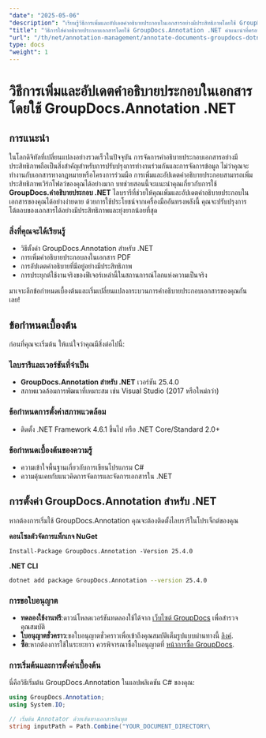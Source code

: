 ```yaml
---
"date": "2025-05-06"
"description": "เรียนรู้วิธีการเพิ่มและอัปเดตคำอธิบายประกอบในเอกสารอย่างมีประสิทธิภาพโดยใช้ GroupDocs.Annotation .NET ปรับปรุงการทำงานร่วมกันและการจัดการเอกสารด้วยคู่มือทีละขั้นตอนนี้"
"title": "วิธีการใส่คำอธิบายประกอบเอกสารโดยใช้ GroupDocs.Annotation .NET คำแนะนำที่ครอบคลุม"
"url": "/th/net/annotation-management/annotate-documents-groupdocs-dotnet/"
type: docs
"weight": 1
---
```


# วิธีการเพิ่มและอัปเดตคำอธิบายประกอบในเอกสารโดยใช้ GroupDocs.Annotation .NET

## การแนะนำ
ในโลกดิจิทัลที่เปลี่ยนแปลงอย่างรวดเร็วในปัจจุบัน การจัดการคำอธิบายประกอบเอกสารอย่างมีประสิทธิภาพถือเป็นสิ่งสำคัญสำหรับการปรับปรุงการทำงานร่วมกันและการจัดการข้อมูล ไม่ว่าคุณจะทำงานกับเอกสารทางกฎหมายหรือโครงการร่วมมือ การเพิ่มและอัปเดตคำอธิบายประกอบสามารถเพิ่มประสิทธิภาพเวิร์กโฟลว์ของคุณได้อย่างมาก บทช่วยสอนนี้จะแนะนำคุณเกี่ยวกับการใช้ **GroupDocs.คำอธิบายประกอบ .NET** ไลบรารีที่ช่วยให้คุณเพิ่มและอัปเดตคำอธิบายประกอบในเอกสารของคุณได้อย่างง่ายดาย ด้วยการใช้ประโยชน์จากเครื่องมืออันทรงพลังนี้ คุณจะปรับปรุงการโต้ตอบของเอกสารได้อย่างมีประสิทธิภาพและยุ่งยากน้อยที่สุด

### สิ่งที่คุณจะได้เรียนรู้
- วิธีตั้งค่า GroupDocs.Annotation สำหรับ .NET
- การเพิ่มคำอธิบายประกอบลงในเอกสาร PDF
- การอัปเดตคำอธิบายที่มีอยู่อย่างมีประสิทธิภาพ
- การประยุกต์ใช้งานจริงของฟีเจอร์เหล่านี้ในสถานการณ์โลกแห่งความเป็นจริง

มาเจาะลึกข้อกำหนดเบื้องต้นและเริ่มเปลี่ยนแปลงกระบวนการคำอธิบายประกอบเอกสารของคุณกันเลย!

## ข้อกำหนดเบื้องต้น
ก่อนที่คุณจะเริ่มต้น ให้แน่ใจว่าคุณมีสิ่งต่อไปนี้:

### ไลบรารีและเวอร์ชันที่จำเป็น
- **GroupDocs.Annotation สำหรับ .NET** เวอร์ชัน 25.4.0
- สภาพแวดล้อมการพัฒนาที่เหมาะสม เช่น Visual Studio (2017 หรือใหม่กว่า)

### ข้อกำหนดการตั้งค่าสภาพแวดล้อม
- ติดตั้ง .NET Framework 4.6.1 ขึ้นไป หรือ .NET Core/Standard 2.0+
  
### ข้อกำหนดเบื้องต้นของความรู้
- ความเข้าใจพื้นฐานเกี่ยวกับการเขียนโปรแกรม C#
- ความคุ้นเคยกับแนวคิดการจัดการและจัดการเอกสารใน .NET

## การตั้งค่า GroupDocs.Annotation สำหรับ .NET
หากต้องการเริ่มใช้ GroupDocs.Annotation คุณจะต้องติดตั้งไลบรารีในโปรเจ็กต์ของคุณ

**คอนโซลตัวจัดการแพ็กเกจ NuGet**
```shell
Install-Package GroupDocs.Annotation -Version 25.4.0
```

**\.NET CLI**
```bash
dotnet add package GroupDocs.Annotation --version 25.4.0
```

### การขอใบอนุญาต
- **ทดลองใช้งานฟรี**:ดาวน์โหลดเวอร์ชันทดลองใช้ได้จาก [เว็บไซต์ GroupDocs](https://releases.groupdocs.com/annotation/net/) เพื่อสำรวจคุณสมบัติ
- **ใบอนุญาตชั่วคราว**:ขอใบอนุญาตชั่วคราวเพื่อเข้าถึงคุณสมบัติเต็มรูปแบบผ่านทางนี้ [ลิงค์](https://purchase-groupdocs.com/temporary-license/).
- **ซื้อ**:หากต้องการใช้ในระยะยาว ควรพิจารณาซื้อใบอนุญาตที่ [หน้าการซื้อ GroupDocs](https://purchase-groupdocs.com/buy).

### การเริ่มต้นและการตั้งค่าเบื้องต้น
นี่คือวิธีเริ่มต้น GroupDocs.Annotation ในแอปพลิเคชัน C# ของคุณ:
```csharp
using GroupDocs.Annotation;
using System.IO;

// เริ่มต้น Annotator ด้วยเส้นทางเอกสารอินพุต
string inputPath = Path.Combine("YOUR_DOCUMENT_DIRECTORY\
